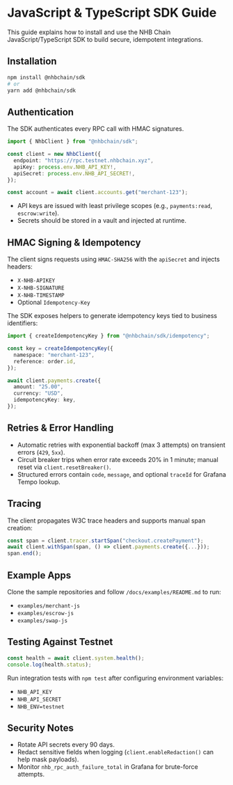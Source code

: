 # JavaScript & TypeScript SDK Guide

This guide explains how to install and use the NHB Chain JavaScript/TypeScript SDK to build secure, idempotent integrations.

## Installation

```bash
npm install @nhbchain/sdk
# or
yarn add @nhbchain/sdk
```

## Authentication

The SDK authenticates every RPC call with HMAC signatures.

```ts
import { NhbClient } from "@nhbchain/sdk";

const client = new NhbClient({
  endpoint: "https://rpc.testnet.nhbchain.xyz",
  apiKey: process.env.NHB_API_KEY!,
  apiSecret: process.env.NHB_API_SECRET!,
});

const account = await client.accounts.get("merchant-123");
```

- API keys are issued with least privilege scopes (e.g., `payments:read`, `escrow:write`).
- Secrets should be stored in a vault and injected at runtime.

## HMAC Signing & Idempotency

The client signs requests using `HMAC-SHA256` with the `apiSecret` and injects headers:

- `X-NHB-APIKEY`
- `X-NHB-SIGNATURE`
- `X-NHB-TIMESTAMP`
- Optional `Idempotency-Key`

The SDK exposes helpers to generate idempotency keys tied to business identifiers:

```ts
import { createIdempotencyKey } from "@nhbchain/sdk/idempotency";

const key = createIdempotencyKey({
  namespace: "merchant-123",
  reference: order.id,
});

await client.payments.create({
  amount: "25.00",
  currency: "USD",
  idempotencyKey: key,
});
```

## Retries & Error Handling

- Automatic retries with exponential backoff (max 3 attempts) on transient errors (`429`, `5xx`).
- Circuit breaker trips when error rate exceeds 20% in 1 minute; manual reset via `client.resetBreaker()`.
- Structured errors contain `code`, `message`, and optional `traceId` for Grafana Tempo lookup.

## Tracing

The client propagates W3C trace headers and supports manual span creation:

```ts
const span = client.tracer.startSpan("checkout.createPayment");
await client.withSpan(span, () => client.payments.create({...}));
span.end();
```

## Example Apps

Clone the sample repositories and follow `/docs/examples/README.md` to run:

- `examples/merchant-js`
- `examples/escrow-js`
- `examples/swap-js`

## Testing Against Testnet

```ts
const health = await client.system.health();
console.log(health.status);
```

Run integration tests with `npm test` after configuring environment variables:

- `NHB_API_KEY`
- `NHB_API_SECRET`
- `NHB_ENV=testnet`

## Security Notes

- Rotate API secrets every 90 days.
- Redact sensitive fields when logging (`client.enableRedaction()` can help mask payloads).
- Monitor `nhb_rpc_auth_failure_total` in Grafana for brute-force attempts.

